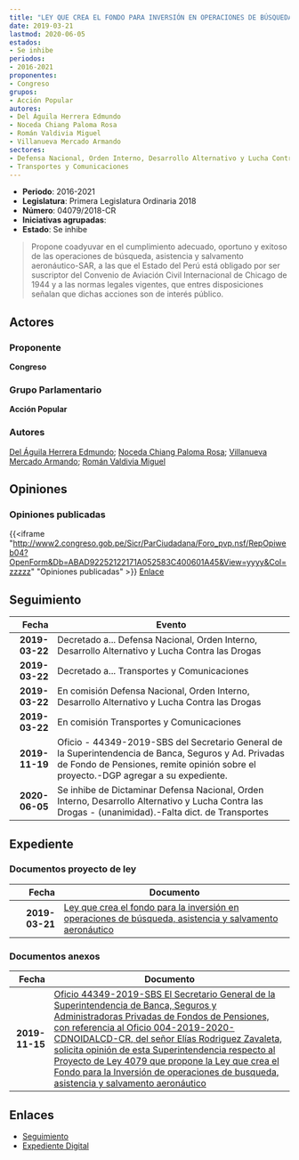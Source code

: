 ```yaml
---
title: "LEY QUE CREA EL FONDO PARA INVERSIÓN EN OPERACIONES DE BÚSQUEDA, ASISTENCIA Y SALVAMENTO AERONÁUTICO"
date: 2019-03-21
lastmod: 2020-06-05
estados:
- Se inhibe
periodos:
- 2016-2021
proponentes:
- Congreso
grupos:
- Acción Popular
autores:
- Del Águila Herrera Edmundo
- Noceda Chiang Paloma Rosa
- Román Valdivia Miguel
- Villanueva Mercado Armando
sectores:
- Defensa Nacional, Orden Interno, Desarrollo Alternativo y Lucha Contra las Drogas
- Transportes y Comunicaciones
---
```

- **Periodo**: 2016-2021
- **Legislatura**: Primera Legislatura Ordinaria 2018
- **Número**: 04079/2018-CR
- **Iniciativas agrupadas**: 
- **Estado**: Se inhibe

> Propone coadyuvar en el cumplimiento adecuado, oportuno y exitoso de las operaciones de búsqueda, asistencia y salvamento aeronáutico-SAR, a las que el Estado del Perú está obligado por ser suscriptor del Convenio de Aviación Civil Internacional de Chicago de 1944 y a las normas legales vigentes, que entres disposiciones señalan que dichas acciones son de interés público.


## Actores

### Proponente

**Congreso**

### Grupo Parlamentario

**Acción Popular**

### Autores

[Del Águila Herrera Edmundo](mailto:mailto:edelaguila@congreso.gob.pe); [Noceda Chiang Paloma Rosa](mailto:mailto:pnoceda@congreso.gob.pe); [Villanueva Mercado Armando](mailto:mailto:avillanuevam@congreso.gob.pe); [Román Valdivia Miguel](mailto:mailto:mroman@congreso.gob.pe)

## Opiniones

### Opiniones publicadas

{{<iframe "http://www2.congreso.gob.pe/Sicr/ParCiudadana/Foro_pvp.nsf/RepOpiweb04?OpenForm&Db=ABAD92252122171A052583C400601A45&View=yyyy&Col=zzzzz" "Opiniones publicadas" >}}
[Enlace](http://www2.congreso.gob.pe/Sicr/ParCiudadana/Foro_pvp.nsf/RepOpiweb04?OpenForm&Db=ABAD92252122171A052583C400601A45&View=yyyy&Col=zzzzz)


## Seguimiento

| Fecha | Evento |
|------:|--------|
| **2019-03-22** | Decretado a... Defensa Nacional, Orden Interno, Desarrollo Alternativo y Lucha Contra las Drogas |
| **2019-03-22** | Decretado a... Transportes y Comunicaciones |
| **2019-03-22** | En comisión Defensa Nacional, Orden Interno, Desarrollo Alternativo y Lucha Contra las Drogas |
| **2019-03-22** | En comisión Transportes y Comunicaciones |
| **2019-11-19** | Oficio - 44349-2019-SBS del Secretario General de la Superintendencia de Banca, Seguros y Ad. Privadas de Fondo de Pensiones, remite opinión sobre el proyecto.-DGP agregar a su expediente. |
| **2020-06-05** | Se inhibe de Dictaminar Defensa Nacional, Orden Interno, Desarrollo Alternativo y Lucha Contra las Drogas - (unanimidad).-Falta dict. de Transportes |

## Expediente

### Documentos proyecto de ley

| Fecha | Documento |
|------:|-----------|
| **2019-03-21** | [Ley que crea el fondo para la inversión en operaciones de búsqueda, asistencia y salvamento aeronáutico](http://www.leyes.congreso.gob.pe/Documentos/2016_2021/Proyectos_de_Ley_y_de_Resoluciones_Legislativas/PL0407920190321.pdf) |

### Documentos anexos

| Fecha | Documento |
|------:|-----------|
| **2019-11-15** | [Oficio 44349-2019-SBS El Secretario General de la Superintendencia de Banca, Seguros y Administradoras Privadas de Fondos de Pensiones, con referencia al Oficio 004-2019-2020-CDNOIDALCD-CR, del señor Elías Rodriguez Zavaleta, solicita opinión de esta Superintendencia respecto al Proyecto de Ley 4079 que propone la Ley que crea el Fondo para la Inversión de operaciones de busqueda, asistencia y salvamento aeronáutico](http://www.leyes.congreso.gob.pe/Documentos/2016_2021/Oficios/Otras_Instituciones/OFICIO-44349-2019-SBS.pdf) |

## Enlaces

- [Seguimiento](http://www2.congreso.gob.pe/Sicr/TraDocEstProc/CLProLey2016.nsf/f7fff46988ca05b1052578e100829cc7/3e39c1827a3b1379052583c40070d984?OpenDocument)
- [Expediente Digital](http://www2.congreso.gob.pe/Sicr/TraDocEstProc/Expvirt_2011.nsf/visbusqptramdoc1621/04079?opendocument)

